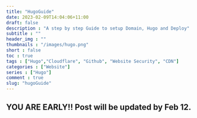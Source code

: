 ```yaml
---
title: "HugoGuide"
date: 2023-02-09T14:04:06+11:00
draft: false
description : "A step by step Guide to setup Domain, Hugo and Deploy"
subtitle : ""
header_img : ""
thumbnails : "/images/hugo.png"
short : false
toc : true
tags : ["Hugo","Cloudflare", "Github", "Website Security", "CDN"]
categories : ["Website"]
series : ["Hugo"]
comment : true
slug: "hugoGuide"
---
```


## YOU ARE EARLY!! Post will be updated by Feb 12.